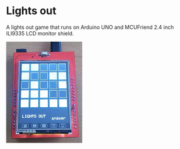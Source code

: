 # Lights out
 A lights out game that runs on Arduino UNO and MCUFriend 2.4 inch ILI9335 LCD monitor shield.

![Lights out](./img/img001.jpg)
